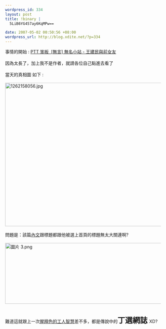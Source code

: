 ```yaml
--- 
wordpress_id: 334
layout: post
title: !binary |
  5LiB6YG457ay6KqMPw==

date: 2007-05-02 00:50:56 +08:00
wordpress_url: http://blog.xdite.net/?p=334
---
```

事情的開始 : <a href="http://nopa.csie.org/8e7c3">PTT 笨板&nbsp; [無言] 無名小站 - 王建民與前女友</a><br /><br />因為太長了，加上我不是作者，就請各位自己點進去看了<br /><br />當天的真相圖 如下 :<br /><br /><a href="http://www.flickr.com/photos/14765209@N00/480088435/" title="Photo Sharing"><img src="http://farm1.static.flickr.com/224/480088435_78f3834490_o.jpg" alt="1262158056.jpg" height="464" width="640" /></a><br /><br />問題是：該篇<a href="http://www.wretch.cc/blog/ak730711&amp;article_id=15522625">內文</a>跟標題都跟他被選上首頁的標題無太大關連啊?  <br /><br /><a href="http://www.flickr.com/photos/14765209@N00/480084166/" title="Photo Sharing"><img src="http://farm1.static.flickr.com/187/480084166_9122920c10_o.png" alt="圖片 3.png" height="197" width="536" /></a><br /><br /><br />難道這就跟上一次<a href="http://blog.xdite.net/?p=196">腥羶色的工人智慧</a>差不多，都是傳說中的<big><big><big><b>丁選網誌 </b></big></big></big>XD?<br /><br /><br /><br />
